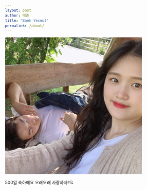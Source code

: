 ```yaml
---
layout: post
author: 태준
title: "Baek Yeseul"
permalink: /about/
---
```

<img src="assets/IMG_9513.jpg" width="450px" alt="RubberDuck">


500일 축하해요
오래오래 사랑하자!&#128152;

